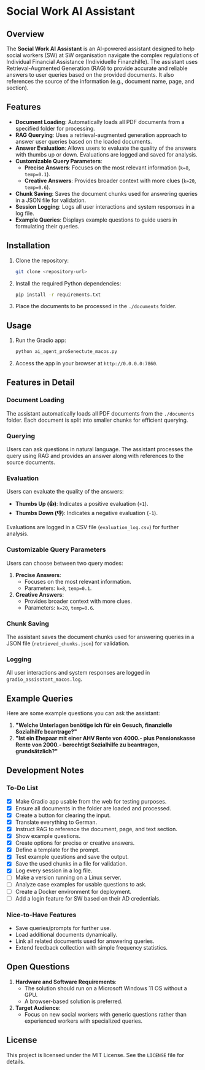 # Social Work AI Assistant

## Overview
The **Social Work AI Assistant** is an AI-powered assistant designed to help social workers (SW) at SW organisation navigate the complex regulations of Individual Financial Assistance (Individuelle Finanzhilfe). The assistant uses Retrieval-Augmented Generation (RAG) to provide accurate and reliable answers to user queries based on the provided documents. It also references the source of the information (e.g., document name, page, and section).

## Features
- **Document Loading**: Automatically loads all PDF documents from a specified folder for processing.
- **RAG Querying**: Uses a retrieval-augmented generation approach to answer user queries based on the loaded documents.
- **Answer Evaluation**: Allows users to evaluate the quality of the answers with thumbs up or down. Evaluations are logged and saved for analysis.
- **Customizable Query Parameters**:
  - **Precise Answers**: Focuses on the most relevant information (`k=8`, `temp=0.1`).
  - **Creative Answers**: Provides broader context with more clues (`k=20`, `temp=0.6`).
- **Chunk Saving**: Saves the document chunks used for answering queries in a JSON file for validation.
- **Session Logging**: Logs all user interactions and system responses in a log file.
- **Example Queries**: Displays example questions to guide users in formulating their queries.

## Installation
1. Clone the repository:
   ```bash
   git clone <repository-url>
   ```
2. Install the required Python dependencies:
   ```bash
   pip install -r requirements.txt
   ```
3. Place the documents to be processed in the `./documents` folder.

## Usage
1. Run the Gradio app:
   ```bash
   python ai_agent_proSenectute_macos.py
   ```
2. Access the app in your browser at `http://0.0.0.0:7860`.

## Features in Detail

### Document Loading
The assistant automatically loads all PDF documents from the `./documents` folder. Each document is split into smaller chunks for efficient querying.

### Querying
Users can ask questions in natural language. The assistant processes the query using RAG and provides an answer along with references to the source documents.

### Evaluation
Users can evaluate the quality of the answers:
- **Thumbs Up (👍)**: Indicates a positive evaluation (`+1`).
- **Thumbs Down (👎)**: Indicates a negative evaluation (`-1`).

Evaluations are logged in a CSV file (`evaluation_log.csv`) for further analysis.

### Customizable Query Parameters
Users can choose between two query modes:
1. **Precise Answers**:
   - Focuses on the most relevant information.
   - Parameters: `k=8`, `temp=0.1`.
2. **Creative Answers**:
   - Provides broader context with more clues.
   - Parameters: `k=20`, `temp=0.6`.

### Chunk Saving
The assistant saves the document chunks used for answering queries in a JSON file (`retrieved_chunks.json`) for validation.

### Logging
All user interactions and system responses are logged in `gradio_assisstant_macos.log`.

## Example Queries
Here are some example questions you can ask the assistant:
1. **"Welche Unterlagen benötige ich für ein Gesuch, finanzielle Sozialhilfe beantrage?"**
2. **"Ist ein Ehepaar mit einer AHV Rente von 4000.- plus Pensionskasse Rente von 2000.- berechtigt Sozialhilfe zu beantragen, grundsätzlich?"**

## Development Notes
### To-Do List
- [x] Make Gradio app usable from the web for testing purposes.
- [x] Ensure all documents in the folder are loaded and processed.
- [x] Create a button for clearing the input.
- [x] Translate everything to German.
- [x] Instruct RAG to reference the document, page, and text section.
- [x] Show example questions.
- [x] Create options for precise or creative answers.
- [x] Define a template for the prompt.
- [x] Test example questions and save the output.
- [x] Save the used chunks in a file for validation.
- [x] Log every session in a log file.
- [ ] Make a version running on a Linux server.
- [ ] Analyze case examples for usable questions to ask.
- [ ] Create a Docker environment for deployment.
- [ ] Add a login feature for SW based on their AD credentials.

### Nice-to-Have Features
- Save queries/prompts for further use.
- Load additional documents dynamically.
- Link all related documents used for answering queries.
- Extend feedback collection with simple frequency statistics.

## Open Questions
1. **Hardware and Software Requirements**:
   - The solution should run on a Microsoft Windows 11 OS without a GPU.
   - A browser-based solution is preferred.
2. **Target Audience**:
   - Focus on new social workers with generic questions rather than experienced workers with specialized queries.

## License
This project is licensed under the MIT License. See the `LICENSE` file for details.



